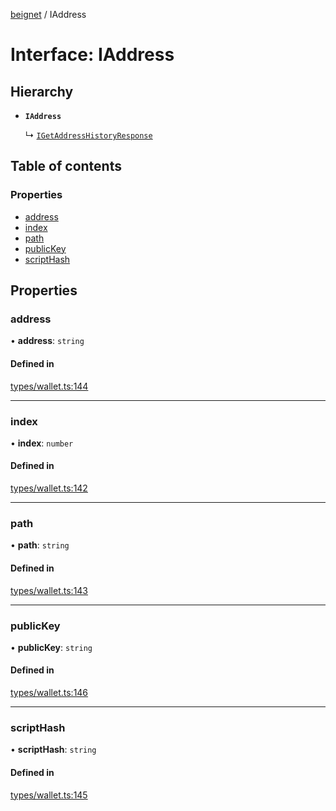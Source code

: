 [beignet](../README.md) / IAddress

# Interface: IAddress

## Hierarchy

- **`IAddress`**

  ↳ [`IGetAddressHistoryResponse`](IGetAddressHistoryResponse.md)

## Table of contents

### Properties

- [address](IAddress.md#address)
- [index](IAddress.md#index)
- [path](IAddress.md#path)
- [publicKey](IAddress.md#publickey)
- [scriptHash](IAddress.md#scripthash)

## Properties

### address

• **address**: `string`

#### Defined in

[types/wallet.ts:144](https://github.com/synonymdev/beignet/blob/7c83290/src/types/wallet.ts#L144)

___

### index

• **index**: `number`

#### Defined in

[types/wallet.ts:142](https://github.com/synonymdev/beignet/blob/7c83290/src/types/wallet.ts#L142)

___

### path

• **path**: `string`

#### Defined in

[types/wallet.ts:143](https://github.com/synonymdev/beignet/blob/7c83290/src/types/wallet.ts#L143)

___

### publicKey

• **publicKey**: `string`

#### Defined in

[types/wallet.ts:146](https://github.com/synonymdev/beignet/blob/7c83290/src/types/wallet.ts#L146)

___

### scriptHash

• **scriptHash**: `string`

#### Defined in

[types/wallet.ts:145](https://github.com/synonymdev/beignet/blob/7c83290/src/types/wallet.ts#L145)
